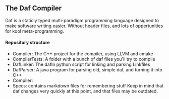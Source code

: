 ## The Daf Compiler
Daf is a staticly typed multi-paradigm programming language designed to make software writing easier. Without header files, and lots of oppertunities for kool meta-programming.

#### Repository structure
 - Compiler: The C++ project for the compiler, using LLVM and cmake
 - CompilerTests: A folder with a bunch of daf files you'll try to compile
 - DafLinker: The dafln python script for linking and parsing Linkfiles
 - DafParser: A java program for parsing old, simple daf, and turning it into C++
 - Compiler: 
 - Specs: contains markdown files for remembering stuff
Keep in mind that daf changes very quickly at this point, and that files may be outdated.
